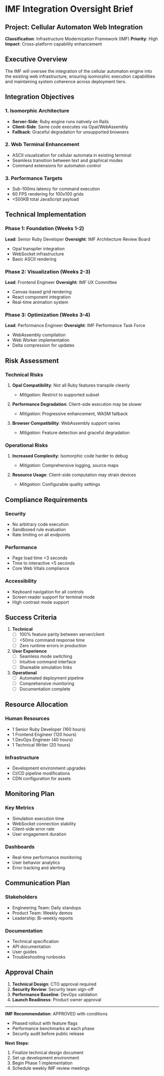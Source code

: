 # IMF Integration Oversight Brief

## Project: Cellular Automaton Web Integration
**Classification**: Infrastructure Modernization Framework (IMF)
**Priority**: High
**Impact**: Cross-platform capability enhancement

## Executive Overview

The IMF will oversee the integration of the cellular automaton engine into the existing web infrastructure, ensuring isomorphic execution capabilities and maintaining system coherence across deployment tiers.

## Integration Objectives

### 1. Isomorphic Architecture
- **Server-Side**: Ruby engine runs natively on Rails
- **Client-Side**: Same code executes via Opal/WebAssembly
- **Fallback**: Graceful degradation for unsupported browsers

### 2. Web Terminal Enhancement
- ASCII visualization for cellular automata in existing terminal
- Seamless transition between text and graphical modes
- Command extensions for automaton control

### 3. Performance Targets
- Sub-100ms latency for command execution
- 60 FPS rendering for 100x100 grids
- <500KB total JavaScript payload

## Technical Implementation

### Phase 1: Foundation (Weeks 1-2)
**Lead**: Senior Ruby Developer
**Oversight**: IMF Architecture Review Board

- Opal transpiler integration
- WebSocket infrastructure
- Basic ASCII rendering

### Phase 2: Visualization (Weeks 2-3)
**Lead**: Frontend Engineer
**Oversight**: IMF UX Committee

- Canvas-based grid rendering
- React component integration
- Real-time animation system

### Phase 3: Optimization (Weeks 3-4)
**Lead**: Performance Engineer
**Oversight**: IMF Performance Task Force

- WebAssembly compilation
- Web Worker implementation
- Delta compression for updates

## Risk Assessment

### Technical Risks
1. **Opal Compatibility**: Not all Ruby features transpile cleanly
   - *Mitigation*: Restrict to supported subset
   
2. **Performance Degradation**: Client-side execution may be slower
   - *Mitigation*: Progressive enhancement, WASM fallback
   
3. **Browser Compatibility**: WebAssembly support varies
   - *Mitigation*: Feature detection and graceful degradation

### Operational Risks
1. **Increased Complexity**: Isomorphic code harder to debug
   - *Mitigation*: Comprehensive logging, source maps
   
2. **Resource Usage**: Client-side computation may strain devices
   - *Mitigation*: Configurable quality settings

## Compliance Requirements

### Security
- No arbitrary code execution
- Sandboxed rule evaluation
- Rate limiting on all endpoints

### Performance
- Page load time <3 seconds
- Time to interactive <5 seconds
- Core Web Vitals compliance

### Accessibility
- Keyboard navigation for all controls
- Screen reader support for terminal mode
- High contrast mode support

## Success Criteria

1. **Technical**
   - [ ] 100% feature parity between server/client
   - [ ] <50ms command response time
   - [ ] Zero runtime errors in production

2. **User Experience**
   - [ ] Seamless mode switching
   - [ ] Intuitive command interface
   - [ ] Shareable simulation links

3. **Operational**
   - [ ] Automated deployment pipeline
   - [ ] Comprehensive monitoring
   - [ ] Documentation complete

## Resource Allocation

### Human Resources
- 1 Senior Ruby Developer (160 hours)
- 1 Frontend Engineer (120 hours)
- 1 DevOps Engineer (40 hours)
- 1 Technical Writer (20 hours)

### Infrastructure
- Development environment upgrades
- CI/CD pipeline modifications
- CDN configuration for assets

## Monitoring Plan

### Key Metrics
- Simulation execution time
- WebSocket connection stability
- Client-side error rate
- User engagement duration

### Dashboards
- Real-time performance monitoring
- User behavior analytics
- Error tracking and alerting

## Communication Plan

### Stakeholders
- Engineering Team: Daily standups
- Product Team: Weekly demos
- Leadership: Bi-weekly reports

### Documentation
- Technical specification
- API documentation
- User guides
- Troubleshooting runbooks

## Approval Chain

1. **Technical Design**: CTO approval required
2. **Security Review**: Security team sign-off
3. **Performance Baseline**: DevOps validation
4. **Launch Readiness**: Product owner approval

---

**IMF Recommendation**: APPROVED with conditions
- Phased rollout with feature flags
- Performance benchmarks at each phase
- Security audit before public release

**Next Steps**:
1. Finalize technical design document
2. Set up development environment
3. Begin Phase 1 implementation
4. Schedule weekly IMF review meetings